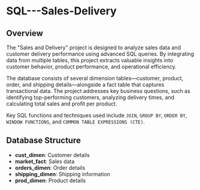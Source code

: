 # SQL---Sales-Delivery

## Overview
The "Sales and Delivery" project is designed to analyze sales data and customer delivery performance using advanced SQL queries. By integrating data from multiple tables, this project extracts valuable insights into customer behavior, product performance, and operational efficiency.

The database consists of several dimension tables—customer, product, order, and shipping details—alongside a fact table that captures transactional data. The project addresses key business questions, such as identifying top-performing customers, analyzing delivery times, and calculating total sales and profit per product.

Key SQL functions and techniques used include `JOIN`, `GROUP BY`, `ORDER BY`, `WINDOW FUNCTIONS`, and `COMMON TABLE EXPRESSIONS (CTE)`.

## Database Structure
- **cust_dimen**: Customer details
- **market_fact**: Sales data
- **orders_dimen**: Order details
- **shipping_dimen**: Shipping information
- **prod_dimen**: Product details
